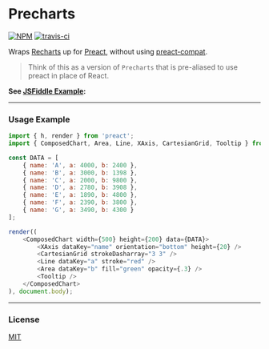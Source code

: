 # Precharts

[![NPM](http://img.shields.io/npm/v/precharts.svg)](https://www.npmjs.com/package/precharts)
[![travis-ci](https://travis-ci.org/developit/precharts.svg)](https://travis-ci.org/developit/precharts)

Wraps [Recharts] up for [Preact], without using [preact-compat](https://github.com/developit/preact-compat).

> Think of this as a version of `Precharts` that is pre-aliased to use preact in place of React.

**See [JSFiddle Example]():**


---


### Usage Example


```js
import { h, render } from 'preact';
import { ComposedChart, Area, Line, XAxis, CartesianGrid, Tooltip } from 'precharts';

const DATA = [
	{ name: 'A', a: 4000, b: 2400 },
	{ name: 'B', a: 3000, b: 1398 },
	{ name: 'C', a: 2000, b: 9800 },
	{ name: 'D', a: 2780, b: 3908 },
	{ name: 'E', a: 1890, b: 4800 },
	{ name: 'F', a: 2390, b: 3800 },
	{ name: 'G', a: 3490, b: 4300 }
];

render((
	<ComposedChart width={500} height={200} data={DATA}>
		<XAxis dataKey="name" orientation="bottom" height={20} />
		<CartesianGrid strokeDasharray="3 3" />
		<Line dataKey="a" stroke="red" />
		<Area dataKey="b" fill="green" opacity={.3} />
		<Tooltip />
	</ComposedChart>
), document.body);
```


---


### License

[MIT]


[recharts]: https://github.com/recharts/recharts
[Preact]: https://github.com/developit/preact
[MIT]: http://choosealicense.com/licenses/mit/
